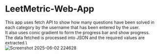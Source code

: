 # LeetMetric-Web-App
This app uses fetch API to show how many questions have been solved in each category by the username that has been entered by the user.\
It also uses conic gradient to form the progress bar and show progress.\
The data fetched is processed into JSON and the required values are extracted.\\\
![Screenshot 2025-06-02 224628](https://github.com/user-attachments/assets/374fd590-7d5a-4b6e-b220-6542bdc22168)
